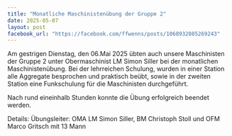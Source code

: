```yaml
---
title: "Monatliche Maschinistenübung der Gruppe 2"
date: 2025-05-07
layout: post
facebook_url: "https://facebook.com/ffwenns/posts/1068932085269243"
---
```


Am gestrigen Dienstag, den 06.Mai 2025 übten auch unsere Maschinisten der Gruppe 2 unter Obermaschinist LM Simon Siller bei der monatlichen Maschinistenübung. Bei der lehrreichen Schulung, wurden in einer Station alle Aggregate besprochen und praktisch beübt, sowie in der zweiten Station eine Funkschulung für die Maschinisten durchgeführt.

Nach rund eineinhalb Stunden konnte die Übung erfolgreich beendet werden.

Details:
 Übungsleiter: OMA LM Simon Siller, BM Christoph Stoll und OFM Marco Gritsch mit 13 Mann